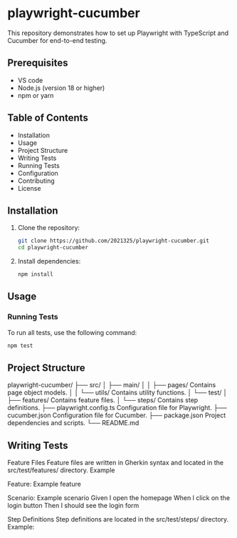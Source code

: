# playwright-cucumber

This repository demonstrates how to set up Playwright with TypeScript and Cucumber for end-to-end testing.

## Prerequisites

- VS code
- Node.js (version 18 or higher)
- npm or yarn

## Table of Contents

- Installation
- Usage
- Project Structure
- Writing Tests
- Running Tests
- Configuration
- Contributing
- License

## Installation

1. Clone the repository:
    ```bash
    git clone https://github.com/2021325/playwright-cucumber.git
    cd playwright-cucumber
    ```

2. Install dependencies:
    ```bash
    npm install
    ```

## Usage

### Running Tests

To run all tests, use the following command:
```bash
npm test
```
## Project Structure

playwright-cucumber/
├── src/
│   ├── main/
│   │   ├── pages/          Contains page object models.
│   │   └── utils/          Contains utility functions.
│   └── test/
│       ├── features/       Contains feature files.
│       └── steps/          Contains step definitions.
├── playwright.config.ts    Configuration file for Playwright.
├── cucumber.json           Configuration file for Cucumber.
├── package.json            Project dependencies and scripts.
└── README.md

## Writing Tests
Feature Files
Feature files are written in Gherkin syntax and located in the src/test/features/ directory. Example

Feature: Example feature

  Scenario: Example scenario
    Given I open the homepage
    When I click on the login button
    Then I should see the login form

Step Definitions
Step definitions are located in the src/test/steps/ directory. Example:

